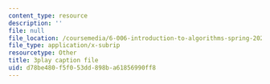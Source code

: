 ```yaml
---
content_type: resource
description: ''
file: null
file_location: /coursemedia/6-006-introduction-to-algorithms-spring-2020/d78be480f5f053dd898ba61856990ff8_5cF5Bgv59Sc.vtt
file_type: application/x-subrip
resourcetype: Other
title: 3play caption file
uid: d78be480-f5f0-53dd-898b-a61856990ff8
---
```

